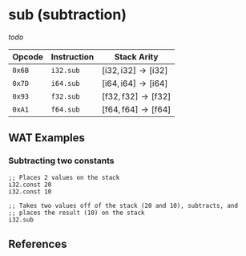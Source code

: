 
# sub (subtraction)

_todo_



| Opcode | Instruction | Stack Arity |
|--------|-------------|-------------|
| `0x6B` | `i32.sub`   | $[ \text{i32}, \text{i32} ] \to [ \text{i32} ]$ |
| `0x7D` | `i64.sub`   | $[ \text{i64}, \text{i64} ] \to [ \text{i64} ]$ |
| `0x93` | `f32.sub`   | $[ \text{f32}, \text{f32} ] \to [ \text{f32} ]$ |
| `0xA1` | `f64.sub`   | $[ \text{f64}, \text{f64} ] \to [ \text{f64} ]$ |



## WAT Examples

### Subtracting two constants

```wasm
;; Places 2 values on the stack
i32.const 20
i32.const 10

;; Takes two values off of the stack (20 and 10), subtracts, and
;; places the result (10) on the stack
i32.sub
```



## References

[^§2.4.1]: _WebAssembly Core Specification, Structure, Numeric Instructions_ - <https://webassembly.github.io/spec/core/bikeshed/#numeric-instructions%E2%91%A0>
[^§4.3.2.4]: _WebAssembly Core Specification, Execution, Numerics, Integer Operations, isubn_ - <https://webassembly.github.io/spec/core/bikeshed/#-hrefop-isubmathrmisub_n-i_1-i_2>
[^§4.3.3.4]: _WebAssembly Core Specification, Execution, Numerics, Floating-Point Operations, fsubn_ - <https://webassembly.github.io/spec/core/bikeshed/#-hrefop-fsubmathrmfsub_n-z_1-z_2>

